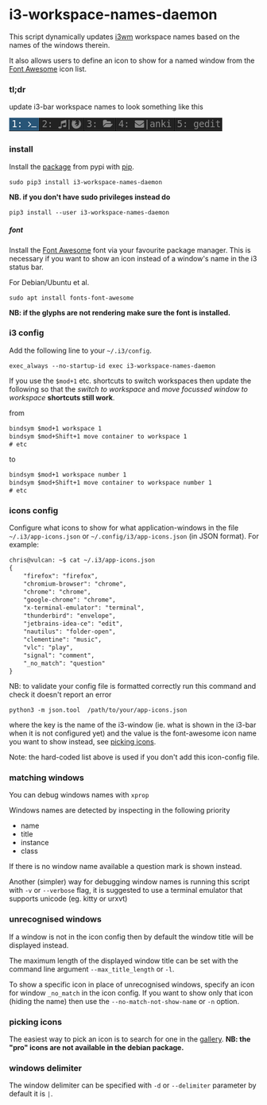 # i3-workspace-names-daemon

This script dynamically updates [i3wm](https://i3wm.org/) workspace names based on the names of the windows therein. 

It also allows users to define an icon to show for a named window from the [Font Awesome](https://origin.fontawesome.com/icons?d=gallery) icon list.

### tl;dr 
update i3-bar workspace names to look something like this

<img src="https://raw.githubusercontent.com/cboddy/_vim_gifs/master/i3-bar-with-icons.png"></img>

### install

Install the [package](https://pypi.org/project/i3-workspace-names-daemon/) from pypi with [pip](https://pypi.org/project/pip/).

```
sudo pip3 install i3-workspace-names-daemon
```

**NB. if you don't have sudo privileges instead do**

```
pip3 install --user i3-workspace-names-daemon
```
##### font 

Install the [Font Awesome](https://origin.fontawesome.com/icons?d=gallery) font via your favourite package manager. This is necessary if you want to show an icon instead of a window's name in the i3 status bar. 
 

For Debian/Ubuntu et al. 

```
sudo apt install fonts-font-awesome
```

**NB: if the glyphs are not rendering make sure the font is installed.**


### i3 config

Add the following line to your ``~/.i3/config``.

```
exec_always --no-startup-id exec i3-workspace-names-daemon
```

If you use the ``$mod+1`` etc. shortcuts to switch workspaces then update the following so that the *switch to workspace* and *move focussed window to workspace* **shortcuts still work**. 


from 

```
bindsym $mod+1 workspace 1
bindsym $mod+Shift+1 move container to workspace 1
# etc
```

to

```
bindsym $mod+1 workspace number 1
bindsym $mod+Shift+1 move container to workspace number 1
# etc
```


### icons config
Configure what icons to show for what application-windows in the file  ``~/.i3/app-icons.json`` or ``~/.config/i3/app-icons.json`` (in JSON format). For example:

```
chris@vulcan: ~$ cat ~/.i3/app-icons.json
{
    "firefox": "firefox",
    "chromium-browser": "chrome",
    "chrome": "chrome",
    "google-chrome": "chrome",
    "x-terminal-emulator": "terminal",
    "thunderbird": "envelope",
    "jetbrains-idea-ce": "edit",
    "nautilus": "folder-open",
    "clementine": "music",
    "vlc": "play",
    "signal": "comment",
    "_no_match": "question"
}
```

NB: to validate your config file is formatted correctly run this command and check it doesn't  report an error

```
python3 -m json.tool  /path/to/your/app-icons.json
```

where the key is the name of the i3-window (ie. what is shown in the i3-bar when it is not configured yet) and  the value is the font-awesome icon name you want to show instead, see [picking icons](#picking-icons).

Note: the hard-coded list above is used if you don't add this icon-config file.

### matching windows

You can debug windows names with `xprop`

Windows names are detected by inspecting in the following priority
- name
- title
- instance
- class

If there is no window name available a question mark is shown instead.

Another (simpler) way for debugging window names is running this script with `-v` or `--verbose` flag, it is suggested to use a terminal emulator that supports unicode (eg. kitty or urxvt)

### unrecognised windows

If a window is not in the icon config then by default the window title will be displayed instead.

The maximum length of the displayed window title can be set with the command line argument `--max_title_length` or `-l`.

To show a specific icon in place of unrecognised windows, specify an icon for window `_no_match` in the icon config.
If you want to show only that icon (hiding the name) then use the `--no-match-not-show-name` or `-n` option.

### picking icons 

The easiest way to pick an icon is to search for one in the [gallery](https://origin.fontawesome.com/icons?d=gallery). **NB: the "pro" icons are not available in the debian package.**

### windows delimiter

The window delimiter can be specified with `-d` or `--delimiter` parameter by default it is `|`.


